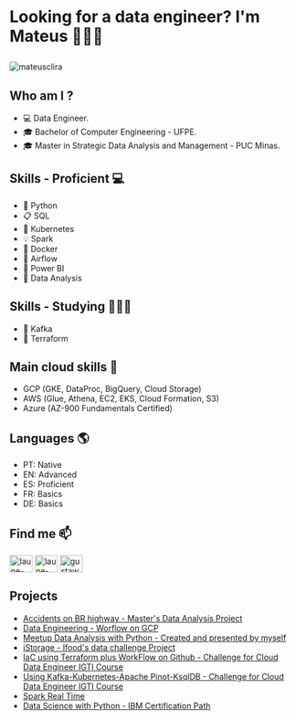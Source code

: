 # <p align="left"> Looking for a data engineer? I'm Mateus 👨🏻‍💻 </p>

<p align="left"> <img src="https://komarev.com/ghpvc/?username=mateusclira&label=Profile%20views&color=0e75b6&style=flat" alt="mateusclira" /> </p>

## Who am I ?
- 💻 Data Engineer.
- 🎓 Bachelor of Computer Engineering - UFPE.
- 🎓 Master in Strategic Data Analysis and Management - PUC Minas.


## Skills - Proficient 💻
- 🐍 Python  
- 📋 SQL 
- 💽 Kubernetes
- 💡 Spark
- 🐳 Docker 
- 🎡 Airflow
- 🧮 Power BI 
- 🎲 Data Analysis

## Skills - Studying 👨🏻‍🎓
- 🔮 Kafka
- 💾 Terraform


## Main cloud skills 💭
- GCP (GKE, DataProc, BigQuery, Cloud Storage)
- AWS (Glue, Athena, EC2, EKS, Cloud Formation, S3)
- Azure (AZ-900 Fundamentals Certified)

## Languages 🌎
- PT: Native
- EN: Advanced
- ES: Proficient
- FR: Basics
- DE: Basics
 


## Find me  📫
<p align="left">
<a href="https://linkedin.com/in/mateusclira/" target="blank"><img align="center" src="https://raw.githubusercontent.com/rahuldkjain/github-profile-readme-generator/master/src/images/icons/Social/linked-in-alt.svg" alt="laune-victor/" height="30" width="40" /></a> <a href="https://www.youtube.com/user/mateusclira/featured" target="blank"><img align="center" src="https://raw.githubusercontent.com/rahuldkjain/github-profile-readme-generator/master/src/images/icons/Social/youtube.svg" alt="laune-victor/" height="30" width="40" /></a>
<a href="https://instagram.com/mateusclira/" target="blank"><img align="center" src="https://raw.githubusercontent.com/rahuldkjain/github-profile-readme-generator/master/src/images/icons/Social/instagram.svg" alt="gustawo_b/" height="30" width="40" /></a>
</p>


## Projects 

- [Accidents on BR highway - Master's Data Analysis Project](https://github.com/mateusclira/Projeto-de-dados-acidentes)
- [Data Engineering - Worflow on GCP](https://github.com/mateusclira/edc-desafio-final)
- [Meetup Data Analysis with Python - Created and presented by myself](https://github.com/mateusclira/Meetup-Analise_Dados_com_Python) 
- [iStorage - Ifood's data challenge Project](https://github.com/mateusclira/Data-Analysis-iStorage)
- [IaC using Terraform plus WorkFlow on Github - Challenge for Cloud Data Engineer IGTI Course](https://github.com/mateusclira/edc-mod1-exercise-igti)
- [Using Kafka-Kubernetes-Apache Pinot-KsqlDB - Challenge for Cloud Data Engineer IGTI Course](https://github.com/mateusclira/edc-mod2-exercise-igti)
- [Spark Real Time](https://github.com/mateusclira/spark-real-time)
- [Data Science with Python - IBM Certification Path](https://github.com/mateusclira/data-science-IBM)


<!--
**mateusclira/mateusclira** is a ✨ _special_ ✨ repository because its `README.md` (this file) appears on your GitHub profile.

Here are some ideas to get you started:

- 🔭 I’m currently working on ...
- 🌱 I’m currently learning ...
- 👯 I’m looking to collaborate on ...
- 🤔 I’m looking for help with ...
- 💬 Ask me about ...
- 📫 How to reach me: ...
- 😄 Pronouns: ...
- ⚡ Fun fact: ...
-->
